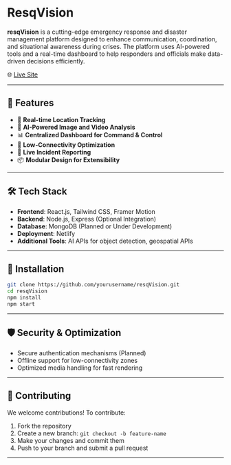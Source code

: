 
#  ResqVision


**resqVision** is a cutting-edge emergency response and disaster management platform designed to enhance communication, coordination, and situational awareness during crises. The platform uses AI-powered tools and a real-time dashboard to help responders and officials make data-driven decisions efficiently.

🌐 [Live Site](https://resq-vision.netlify.app/)

---

## 🚀 Features

- 📍 **Real-time Location Tracking**
- 🧠 **AI-Powered Image and Video Analysis**
- 📊 **Centralized Dashboard for Command & Control**
- 📡 **Low-Connectivity Optimization**
- 📝 **Live Incident Reporting**
- 📦 **Modular Design for Extensibility**

---

## 🛠️ Tech Stack

- **Frontend**: React.js, Tailwind CSS, Framer Motion
- **Backend**: Node.js, Express (Optional Integration)
- **Database**: MongoDB (Planned or Under Development)
- **Deployment**: Netlify
- **Additional Tools**: AI APIs for object detection, geospatial APIs

---

## 📂 Installation

```bash
git clone https://github.com/yourusername/resqVision.git
cd resqVision
npm install
npm start
````

---

## 🛡️ Security & Optimization

* Secure authentication mechanisms (Planned)
* Offline support for low-connectivity zones
* Optimized media handling for fast rendering

---

## 🤝 Contributing

We welcome contributions! To contribute:

1. Fork the repository
2. Create a new branch: `git checkout -b feature-name`
3. Make your changes and commit them
4. Push to your branch and submit a pull request

---

